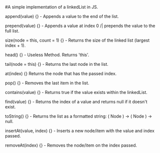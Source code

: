 #A simple implementation of a linkedList in JS. 


  append(value) {} - Appends a value to the end of the list. 

  prepend(value) {} - Appends a value at index 0 /| prepends the value to the full list.

  size(node = this, count = 1) {} - Returns the size of the linked list (largest index + 1).
  
  head() {} - Useless Method. Returns 'this'.

  tail(node = this) {} - Returns the last node in the list.

  at(index) {} Returns the node that has the passed index. 

  pop() {} - Removes the last item in the list.

  contains(value) {} - Returns true if the value exists within the linkedList.

  find(value) {} - Returns the index of a value and returns null if it doesn't exist.

  toString() {} - Returns the list as a formatted string: ( Node ) -> ( Node ) -> null.

  insertAt(value, index) {} - Inserts a new node/item with the value and index passed.

  removeAt(index) {} - Removes the node/item on the index passed.